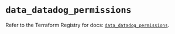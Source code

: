 # `data_datadog_permissions`

Refer to the Terraform Registry for docs: [`data_datadog_permissions`](https://registry.terraform.io/providers/datadog/datadog/3.76.0/docs/data-sources/permissions).
